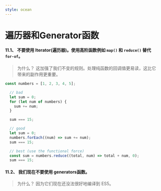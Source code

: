```yaml
---
style: ocean
---
```

遍历器和Generator函数
===
#### 11.1、 不要使用 Iterator(遍历器)。使用高阶函数例如 `map()` 和 `reduce()` 替代 `for-of`。

>	为什么？
	这加强了我们不变的规则。处理纯函数的回调值更易读，这比它带来的副作用更重要。

```javascript
const numbers = [1, 2, 3, 4, 5];

  // bad
  let sum = 0;
  for (let num of numbers) {
    sum += num;
  }

  sum === 15;

  // good
  let sum = 0;
  numbers.forEach((num) => sum += num);
  sum === 15;

  // best (use the functional force)
  const sum = numbers.reduce((total, num) => total + num, 0);
  sum === 15;
```
#### 11.2、 我们现在不要使用 generators函数。

>	为什么？
	因为它们现在还没法很好地编译到 ES5。
